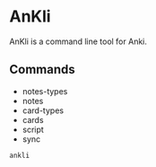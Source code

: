 # AnKli

AnKli is a command line tool for Anki.

## Commands

- notes-types
- notes
- card-types
- cards
- script
- sync

```
ankli 
```